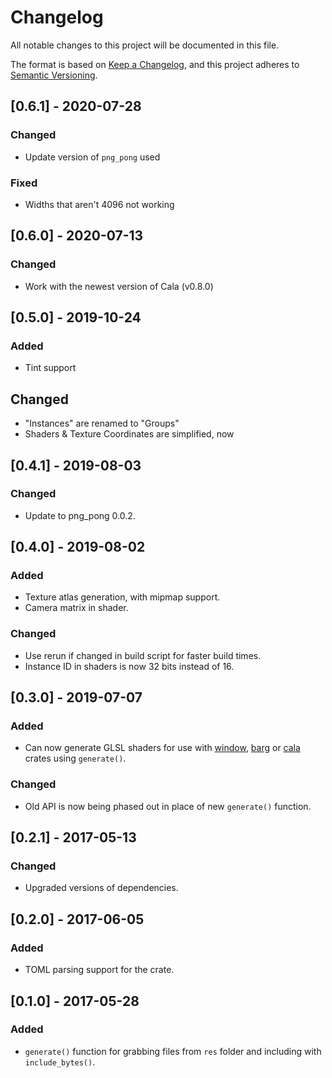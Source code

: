 # Changelog
All notable changes to this project will be documented in this file.

The format is based on [Keep a Changelog](https://keepachangelog.com/en/1.0.0/),
and this project adheres to [Semantic Versioning](https://code.plopgrizzly.com/semver/).

## [0.6.1] - 2020-07-28
### Changed
- Update version of `png_pong` used

### Fixed
- Widths that aren't 4096 not working

## [0.6.0] - 2020-07-13
### Changed
- Work with the newest version of Cala (v0.8.0)

## [0.5.0] - 2019-10-24
### Added
- Tint support

## Changed
- "Instances" are renamed to "Groups"
- Shaders & Texture Coordinates are simplified, now

## [0.4.1] - 2019-08-03
### Changed
- Update to png\_pong 0.0.2.

## [0.4.0] - 2019-08-02
### Added
- Texture atlas generation, with mipmap support.
- Camera matrix in shader.

### Changed
- Use rerun if changed in build script for faster build times.
- Instance ID in shaders is now 32 bits instead of 16.

## [0.3.0] - 2019-07-07
### Added
- Can now generate GLSL shaders for use with [window](https://crates.io/crates/window), [barg](https://crates.io/crates/barg) or [cala](https://crates.io/crates/cala) crates using `generate()`.

### Changed
- Old API is now being phased out in place of new `generate()` function.

## [0.2.1] - 2017-05-13
### Changed
- Upgraded versions of dependencies.

## [0.2.0] - 2017-06-05
### Added
- TOML parsing support for the crate.

## [0.1.0] - 2017-05-28
### Added
- `generate()` function for grabbing files from `res` folder and including with `include_bytes()`.

